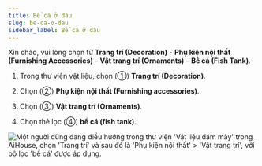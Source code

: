 ```yaml
---
title: Bể cá ở đâu
slug: be-ca-o-dau
sidebar_label: Bể cá ở đâu
---
```


Xin chào, vui lòng chọn từ **Trang trí (Decoration)** - **Phụ kiện nội thất (Furnishing Accessories)** - **Vật trang trí (Ornaments)** - **Bể cá (Fish Tank)**.

1. Trong thư viện vật liệu, chọn (①) **Trang trí (Decoration)**.

2. Chọn (②) **Phụ kiện nội thất (Furnishing accessories)**.

3. Chọn (③) **Vật trang trí (Ornaments)**.

4. Chọn thẻ lọc (④) **bể cá (fish tank)**.

![Một người dùng đang điều hướng trong thư viện 'Vật liệu đám mây' trong AiHouse, chọn 'Trang trí' và sau đó là 'Phụ kiện nội thất' > 'Vật trang trí', với bộ lọc 'bể cá' được áp dụng.](https://storage.googleapis.com/jegavn_kb/images/09bd5c01-dc32-4451-96b2-abe09d7a31f5.png)